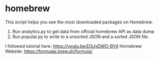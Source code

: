 # homebrew
This script helps you see the most downloaded packages on Homebrew.

1) Run analytics.py to get data from official homebrew API as data dump
2) Run popular.py to write to a unsorted JSON and a sorted JSON file.

I followed tutorial here: https://youtu.be/D3JvDWO-BY4
Homebrew Website: https://formulae.brew.sh/formula/